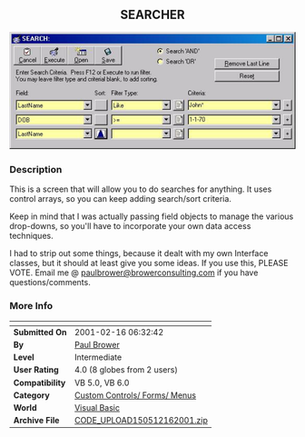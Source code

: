 ﻿<div align="center">

## SEARCHER

<img src="PIC20012169356587.jpg">
</div>

### Description

This is a screen that will allow you to do searches for anything. It uses control arrays, so you can keep adding search/sort criteria.

Keep in mind that I was actually passing field objects to manage the various drop-downs, so you'll have to incorporate your own data access techniques.

I had to strip out some things, because it dealt with my own Interface classes, but it should at least give you some ideas. If you use this, PLEASE VOTE. Email me @ paulbrower@browerconsulting.com if you have questions/comments.
 
### More Info
 


<span>             |<span>
---                |---
**Submitted On**   |2001-02-16 06:32:42
**By**             |[Paul Brower](https://github.com/Planet-Source-Code/PSCIndex/blob/master/ByAuthor/paul-brower.md)
**Level**          |Intermediate
**User Rating**    |4.0 (8 globes from 2 users)
**Compatibility**  |VB 5\.0, VB 6\.0
**Category**       |[Custom Controls/ Forms/  Menus](https://github.com/Planet-Source-Code/PSCIndex/blob/master/ByCategory/custom-controls-forms-menus__1-4.md)
**World**          |[Visual Basic](https://github.com/Planet-Source-Code/PSCIndex/blob/master/ByWorld/visual-basic.md)
**Archive File**   |[CODE\_UPLOAD150512162001\.zip](https://github.com/Planet-Source-Code/paul-brower-searcher__1-21060/archive/master.zip)








